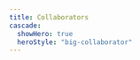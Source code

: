 ```yaml
---
title: Collaborators
cascade:
  showHero: true
  heroStyle: "big-collaborator"
---
```



<style>
/*
  criticalsignals.nz/collaborators
*/

  h2 {
    display: none;
  }

  .w-full.thumbnail_card {
    height: 400px;
    /* background-size: fit; */
  }

  section > a > div {
    border: none;
  }
</style>
